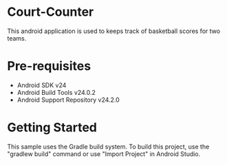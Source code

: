 # Court-Counter
This android application is used to keeps track of basketball scores for two teams.

# Pre-requisites
- Android SDK v24
- Android Build Tools v24.0.2
- Android Support Repository v24.2.0

# Getting Started
This sample uses the Gradle build system. To build this project, use the "gradlew build" command or use "Import Project" in Android Studio.
